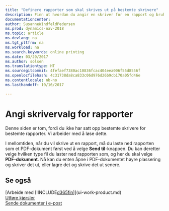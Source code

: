 ```yaml
---
title: "Definere rapporter som skal skrives ut på bestemte skrivere"
description: Finn ut hvordan du angir en skriver for en rapport og bruker vinduet Skrivervalg.
documentationcenter: 
author: SusanneWindfeldPedersen
ms.prod: dynamics-nav-2018
ms.topic: article
ms.devlang: na
ms.tgt_pltfrm: na
ms.workload: na
ms.search.keywords: online printing
ms.date: 03/29/2017
ms.author: solsen
ms.translationtype: HT
ms.sourcegitcommit: 4fefaef7380ac10836fcac404eea006f55d8556f
ms.openlocfilehash: 4c31738da8ca833c06d976d26b9cb170a05fd46e
ms.contentlocale: nb-no
ms.lasthandoff: 10/16/2017

---
```

# <a name="specify-printer-selection-for-reports"></a>Angi skrivervalg for rapporter
Denne siden er tom, fordi du ikke har satt opp bestemte skrivere for bestemte rapporter. Vi arbeider med å løse dette.

I mellomtiden, når du vil skrive ut en rapport, må du laste ned rapporten som et PDF-dokument først ved å velge **Send til**-knappen. Du kan deretter velge hvilken type fil du laster ned rapporten som, og her du skal velge **PDF-dokument**. Nå kan du enten åpne i PDF-dokumentet høyre plassering og skriver det ut, eller lagre det og skrive det ut senere.

<!--

You can set up reports so that they must be printed on a specific printer. The following are some uses of printer selection:

- You can print reports on special company letterhead.
- You can print reports on different paper sizes.
- You can print reports on the default printer of a specified employee.

You use the **Printer Selections** window to set different values to obtain different output. If you set a specific printer selection, then it takes precedence over a more general printer selection. For example, you can set a printer selection that has values in the **User ID**, **Report ID**, and **Printer Name** fields. This printer selection takes precedence over a printer selection that has blank entries in the **User ID** or **Report ID** fields.

The following table describes the combination of values to specify when you set up printer selections for a report.

|To                                                 |Set the following values                                             |
|---------------------------------------------------|---------------------------------------------------------------------|
|Print a report to a specific printer for all users |Specify values in the **Report ID** and **Printer Name** fields and leave the **User ID** field blank.|
|Print all reports to a specific printer for a specific user|Specify values in the **User ID** and **Printer Name** fields and leave the **Report ID** field blank.|
|Set the default printer for all reports|Specify a value in the **Printer Name** field and leave the **User ID** and **Report ID** fields blank.|
|Print a specific report to the user’s default printer|Specify a value in the **Report ID** field and leave the **Printer Name** and **User ID** fields blank.|
|Print a specific report to a specific printer for a specific user|Specify values in all three fields.|
-->

## <a name="see-also"></a>Se også
[Arbeide med [!INCLUDE[d365fin](includes/d365fin_md.md)]](ui-work-product.md)  
[Utføre kjørsler](ui-how-run-batch-jobs.md)  
[Sende dokumenter i e-post](ui-how-send-documents-email.md)  

